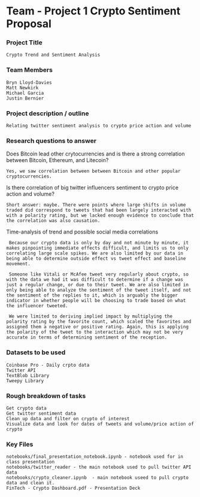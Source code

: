 # Team - Project 1 Crypto Sentiment Proposal

### Project Title
    Crypto Trend and Sentiment Analysis

### Team Members
    Bryn Lloyd-Davies
    Matt Newkirk
    Michael Garcia
    Justin Bernier

### Project description / outline
    Relating twitter sentiment analysis to crypto price action and volume

### Research questions to answer
Does Bitcoin lead other crytocurrencies and is there a strong correlation between Bitcoin, Ethereum, and Litecoin?

    Yes, we saw correlation between between Bitcoin and other popular cryptocurrencies.

Is there correlation of big twitter influencers sentiment to crypto price action and volume?
    
    Short answer: maybe. There were points where large shifts in volume traded did correspond to tweets that had been largely interacted with with a polarity rating, but we lacked enough evidence to conclude that the correlation was also causation.


    
Time-analysis of trend and possible social media correlations
     
     Because our crypto data is only by day and not minute by minute, it makes pinpointing immediate effects difficult, and limits us to only correlating large scale spikes. We are also limited by our data in being able to determine outside effect vs tweet effect and baseline movement. 
     
     Someone like Vitali or McAfee tweet very regularly about crypto, so with the data we had it was difficult to determine if a change was just a regular change, or due to their tweet. We are also limited in only being able to analyze the sentiment of the tweet itself, and not the sentiment of the replies to it, which is arguably the bigger indicator in whether people will be choosing to trade based on what the influencer tweeted. 
     
     We were limited to deriving implied impact by multiplying the polarity rating by the favorite count, which scaled the favorites and assigned them a negative or positive rating. Again, this is applying the polarity of the tweet to the interaction which may not be very accurate in terms of determining sentiment of the reception. 


### Datasets to be used
    Coinbase Pro - Daily crpto data
    Twitter API
    TextBlob Library
    Tweepy Library

### Rough breakdown of tasks
    Get crypto data
    Get twitter sentiment data
    Clean up data and filter on crypto of interest
    Visualize data and look for dates of tweets and volume/price action of crypto

### Key Files
    notebooks/final_presentation_notebook.ipynb - notebook used for in class presentation
    notebooks/twitter_reader - the main notebook used to pull twitter API data
    notebooks/crypto_cleaner.ipynb  - main notebook useed to pull crypto data and clean it.
    FinTech - Crypto Dashboard.pdf - Presentation Deck
    
